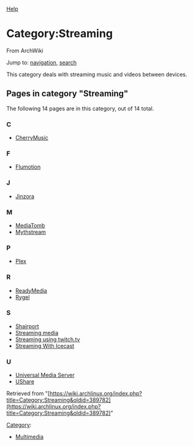 [Help](//www.mediawiki.org/wiki/Special:MyLanguage/Help:Categories)

# Category:Streaming

From ArchWiki

Jump to: [navigation](#column-one), [search](#searchInput)

This category deals with streaming music and videos between devices.

## Pages in category "Streaming"

The following 14 pages are in this category, out of 14 total.

### C

*   [CherryMusic](/index.php/CherryMusic "CherryMusic")

### F

*   [Flumotion](/index.php/Flumotion "Flumotion")

### J

*   [Jinzora](/index.php/Jinzora "Jinzora")

### M

*   [MediaTomb](/index.php/MediaTomb "MediaTomb")
*   [Mythstream](/index.php/Mythstream "Mythstream")

### P

*   [Plex](/index.php/Plex "Plex")

### R

*   [ReadyMedia](/index.php/ReadyMedia "ReadyMedia")
*   [Rygel](/index.php/Rygel "Rygel")

### S

*   [Shairport](/index.php/Shairport "Shairport")
*   [Streaming media](/index.php/Streaming_media "Streaming media")
*   [Streaming using twitch.tv](/index.php/Streaming_using_twitch.tv "Streaming using twitch.tv")
*   [Streaming With Icecast](/index.php/Streaming_With_Icecast "Streaming With Icecast")

### U

*   [Universal Media Server](/index.php/Universal_Media_Server "Universal Media Server")
*   [UShare](/index.php/UShare "UShare")

Retrieved from "[https://wiki.archlinux.org/index.php?title=Category:Streaming&oldid=389782](https://wiki.archlinux.org/index.php?title=Category:Streaming&oldid=389782)"

[Category](/index.php/Special:Categories "Special:Categories"):

*   [Multimedia](/index.php/Category:Multimedia "Category:Multimedia")